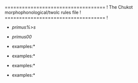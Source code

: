 =================================== !
The Chukot morphophonological/twolc rules file !
=================================== !








* *primus%>s*
* *primus00*


* examples:*

* examples:*


* examples:*

* examples:*

